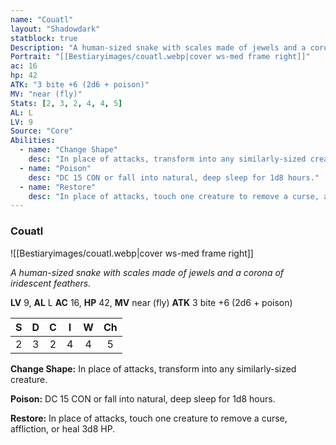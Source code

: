```yaml
---
name: "Couatl"
layout: "Shadowdark"
statblock: true
Description: "A human-sized snake with scales made of jewels and a corona of iridescent feathers."
Portrait: "[[Bestiaryimages/couatl.webp|cover ws-med frame right]]"
ac: 16
hp: 42
ATK: "3 bite +6 (2d6 + poison)"
MV: "near (fly)"
Stats: [2, 3, 2, 4, 4, 5]
AL: L
LV: 9
Source: "Core"
Abilities:
  - name: "Change Shape"
    desc: "In place of attacks, transform into any similarly-sized creature."
  - name: "Poison"
    desc: "DC 15 CON or fall into natural, deep sleep for 1d8 hours."
  - name: "Restore"
    desc: "In place of attacks, touch one creature to remove a curse, affliction, or heal 3d8 HP."
---
```


### Couatl

![[Bestiaryimages/couatl.webp|cover ws-med frame right]]

_A human-sized snake with scales made of jewels and a corona of iridescent feathers._

**LV** 9, **AL** L
**AC** 16, **HP** 42, **MV** near (fly)
**ATK** 3 bite +6 (2d6 + poison)

|  S  |  D  |  C  |  I  |  W  |  Ch  |
|:---:|:---:|:---:|:---:|:---:|:----:|
| 2 | 3 | 2 | 4 | 4 | 5 |

**Change Shape:** In place of attacks, transform into any similarly-sized creature.

**Poison:** DC 15 CON or fall into natural, deep sleep for 1d8 hours.

**Restore:** In place of attacks, touch one creature to remove a curse, affliction, or heal 3d8 HP.

